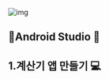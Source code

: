 ![img](https://user-images.githubusercontent.com/99114456/186461929-26229333-c0e7-4984-8ddb-dc96b7efbb4d.png)

## **🔎Android Studio 🔎**

## **1.계산기 앱 만들기 💻**
